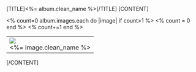 [TITLE]<%= album.clean_name %>[/TITLE]
[CONTENT]
<table class="gallery"><tr>
	<%
		count=0
		album.images.each do |image|
		if count>1
	%>
	</tr><tr>
	<%
		count = 0
		end
	%>
<td class="picture"><a href="<%= image.name %>" rel="lightbox[<%= album.clean_name %>]" title="<%= image.clean_name %>"><img src="<%= image.thumb_name %>"/></a><br/><%= image.clean_name %></td>
	<%
		count+=1
		end
	%>
</tr></table>
[/CONTENT]
